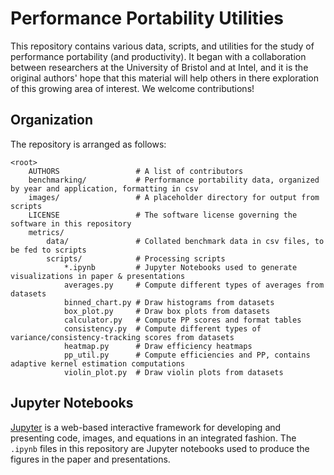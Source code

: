 Performance Portability Utilities
=================================

This repository contains various data, scripts, and utilities for the study of performance portability (and productivity). It began with a collaboration between researchers at the University of Bristol and at Intel, and it is the original authors' hope that this material will help others in there exploration of this growing area of interest.  We welcome contributions!

## Organization ##

The repository is arranged as follows:

    <root>
        AUTHORS                 # A list of contributors
        benchmarking/           # Performance portability data, organized by year and application, formatting in csv
        images/                 # A placeholder directory for output from scripts
        LICENSE                 # The software license governing the software in this repository
        metrics/
            data/               # Collated benchmark data in csv files, to be fed to scripts
            scripts/            # Processing scripts
                *.ipynb         # Jupyter Notebooks used to generate visualizations in paper & presentations
                averages.py     # Compute different types of averages from datasets
                binned_chart.py # Draw histograms from datasets
                box_plot.py     # Draw box plots from datasets
                calculator.py   # Compute PP scores and format tables
                consistency.py  # Compute different types of variance/consistency-tracking scores from datasets
                heatmap.py      # Draw efficiency heatmaps
                pp_util.py      # Compute efficiencies and PP, contains adaptive kernel estimation computations
                violin_plot.py  # Draw violin plots from datasets

## Jupyter Notebooks ##

[Jupyter](jupyter.org "Jupyter website") is a web-based interactive framework for developing and presenting code, images, and equations in an integrated fashion. The `.ipynb` files in this repository are Jupyter notebooks used to produce the figures in the paper and presentations.
